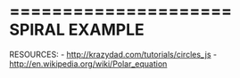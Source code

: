 =====================
	SPIRAL EXAMPLE
=====================

RESOURCES:
	- http://krazydad.com/tutorials/circles_js
	- http://en.wikipedia.org/wiki/Polar_equation
